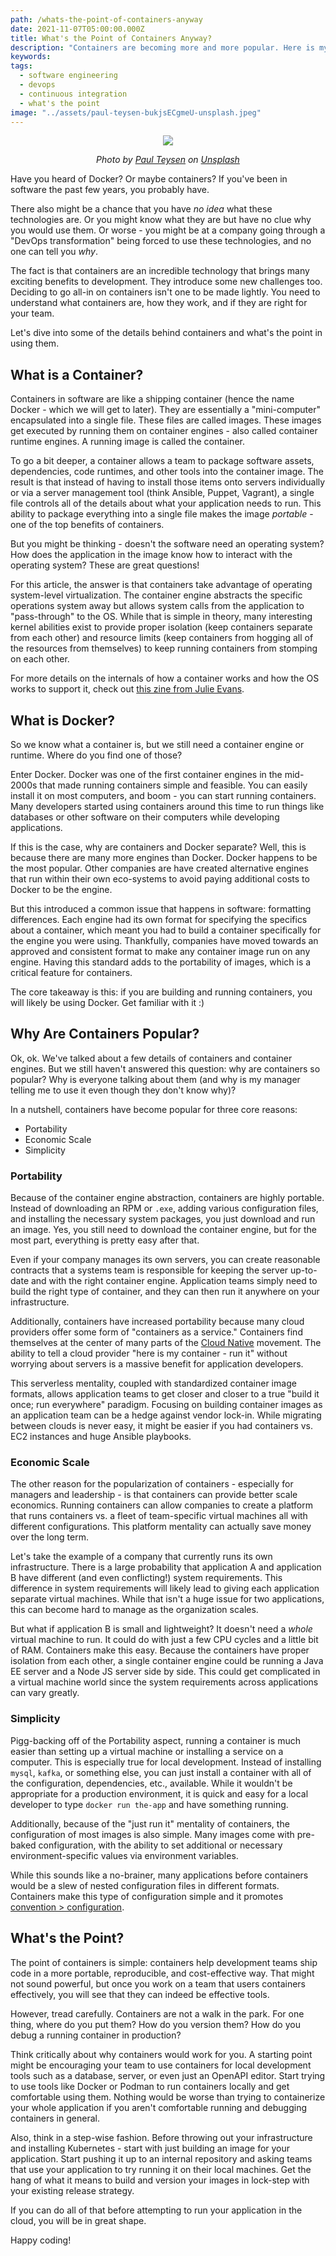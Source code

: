 ```yaml
---
path: /whats-the-point-of-containers-anyway
date: 2021-11-07T05:00:00.000Z
title: What's the Point of Containers Anyway?
description: "Containers are becoming more and more popular. Here is my take on why and if your team should to jump on the bandwagon."
keywords:
tags:
  - software engineering
  - devops
  - continuous integration
  - what's the point
image: "../assets/paul-teysen-bukjsECgmeU-unsplash.jpeg"
---
```


<center>

![](../assets/paul-teysen-bukjsECgmeU-unsplash.jpeg)

<i>

Photo by <a href="https://unsplash.com/@hooverpaul55?utm_source=unsplash&utm_medium=referral&utm_content=creditCopyText">Paul Teysen</a> on <a href="https://unsplash.com/s/photos/shipping-container?utm_source=unsplash&utm_medium=referral&utm_content=creditCopyText">Unsplash</a>

</i>
  

</center>

Have you heard of Docker? Or maybe containers? If you've been in software the past few years, you probably have.

There also might be a chance that you have _no idea_ what these technologies are. Or you might know what they are but have no clue why you would use them. Or worse - you might be at a company going through a "DevOps transformation" being forced to use these technologies, and no one can tell you _why_. 

The fact is that containers are an incredible technology that brings many exciting benefits to development. They introduce some new challenges too. Deciding to go all-in on containers isn't one to be made lightly. You need to understand what containers are, how they work, and if they are right for your team.

Let's dive into some of the details behind containers and what's the point in using them.

## What is a Container?

Containers in software are like a shipping container (hence the name Docker - which we will get to later). They are essentially a "mini-computer" encapsulated into a single file. These files are called images. These images get executed by running them on container engines - also called container runtime engines. A running image is called the container.

To go a bit deeper, a container allows a team to package software assets, dependencies, code runtimes, and other tools into the container image. The result is that instead of having to install those items onto servers individually or via a server management tool (think Ansible, Puppet, Vagrant), a single file controls all of the details about what your application needs to run. This ability to package everything into a single file makes the image _portable_ - one of the top benefits of containers. 

But you might be thinking - doesn't the software need an operating system? How does the application in the image know how to interact with the operating system? These are great questions!

For this article, the answer is that containers take advantage of operating system-level virtualization. The container engine abstracts the specific operations system away but allows system calls from the application to "pass-through" to the OS. While that is simple in theory, many interesting kernel abilities exist to provide proper isolation (keep containers separate from each other) and resource limits (keep containers from hogging all of the resources from themselves) to keep running containers from stomping on each other.

For more details on the internals of how a container works and how the OS works to support it, check out [this zine from Julie Evans](https://wizardzines.com/zines/containers/).

## What is Docker?

So we know what a container is, but we still need a container engine or runtime. Where do you find one of those? 

Enter Docker. Docker was one of the first container engines in the mid-2000s that made running containers simple and feasible. You can easily install it on most computers, and boom - you can start running containers. Many developers started using containers around this time to run things like databases or other software on their computers while developing applications.

If this is the case, why are containers and Docker separate? Well, this is because there are many more engines than Docker. Docker happens to be the most popular. Other companies are have created alternative engines that run within their own eco-systems to avoid paying additional costs to Docker to be the engine.

But this introduced a common issue that happens in software: formatting differences. Each engine had its own format for specifying the specifics about a container, which meant you had to build a container specifically for the engine you were using. Thankfully, companies have moved towards an approved and consistent format to make any container image run on any engine. Having this standard adds to the portability of images, which is a critical feature for containers.

The core takeaway is this: if you are building and running containers, you will likely be using Docker. Get familiar with it :)

## Why Are Containers Popular?

Ok, ok. We've talked about a few details of containers and container engines. But we still haven't answered this question: why are containers so popular? Why is everyone talking about them (and why is my manager telling me to use it even though they don't know why)?

In a nutshell, containers have become popular for three core reasons: 

* Portability
* Economic Scale
* Simplicity

### Portability

Because of the container engine abstraction, containers are highly portable. Instead of downloading an RPM or `.exe`, adding various configuration files, and installing the necessary system packages, you just download and run an image. Yes, you still need to download the container engine, but for the most part, everything is pretty easy after that. 

Even if your company manages its own servers, you can create reasonable contracts that a systems team is responsible for keeping the server up-to-date and with the right container engine. Application teams simply need to build the right type of container, and they can then run it anywhere on your infrastructure.

Additionally, containers have increased portability because many cloud providers offer some form of "containers as a service." Containers find themselves at the center of many parts of the [Cloud Native](https://www.cncf.io/) movement. The ability to tell a cloud provider "here is my container - run it" without worrying about servers is a massive benefit for application developers. 

This serverless mentality, coupled with standardized container image formats, allows application teams to get closer and closer to a true "build it once; run everywhere" paradigm. Focusing on building container images as an application team can be a hedge against vendor lock-in. While migrating between clouds is never easy, it might be easier if you had containers vs. EC2 instances and huge Ansible playbooks.

### Economic Scale

The other reason for the popularization of containers - especially for managers and leadership - is that containers can provide better scale economics. Running containers can allow companies to create a platform that runs containers vs. a fleet of team-specific virtual machines all with different configurations. This platform mentality can actually save money over the long term.

Let's take the example of a company that currently runs its own infrastructure. There is a large probability that application A and application B have different (and even conflicting!) system requirements. This difference in system requirements will likely lead to giving each application separate virtual machines. While that isn't a huge issue for two applications, this can become hard to manage as the organization scales.

But what if application B is small and lightweight? It doesn't need a _whole_ virtual machine to run. It could do with just a few CPU cycles and a little bit of RAM. Containers make this easy. Because the containers have proper isolation from each other, a single container engine could be running a Java EE server and a Node JS server side by side. This could get complicated in a virtual machine world since the system requirements across applications can vary greatly.

### Simplicity

Pigg-backing off of the Portability aspect, running a container is much easier than setting up a virtual machine or installing a service on a computer. This is especially true for local development. Instead of installing `mysql`, `kafka`, or something else, you can just install a container with all of the configuration, dependencies, etc., available. While it wouldn't be appropriate for a production environment, it is quick and easy for a local developer to type `docker run the-app` and have something running.

Additionally, because of the "just run it" mentality of containers, the configuration of most images is also simple. Many images come with pre-baked configuration, with the ability to set additional or necessary environment-specific values via environment variables. 

While this sounds like a no-brainer, many applications before containers would be a slew of nested configuration files in different formats. Containers make this type of configuration simple and it promotes [convention > configuration](https://en.wikipedia.org/wiki/Convention_over_configuration).

## What's the Point?

The point of containers is simple: containers help development teams ship code in a more portable, reproducible, and cost-effective way. That might not sound powerful, but once you work on a team that users containers effectively, you will see that they can indeed be effective tools.  

However, tread carefully. Containers are not a walk in the park. For one thing, where do you put them? How do you version them? How do you debug a running container in production? 

Think critically about why containers would work for you. A starting point might be encouraging your team to use containers for local development tools such as a database, server, or even just an OpenAPI editor. Start trying to use tools like Docker or Podman to run containers locally and get comfortable using them. Nothing would be worse than trying to containerize your whole application if you aren't comfortable running and debugging containers in general.

Also, think in a step-wise fashion. Before throwing out your infrastructure and installing Kubernetes - start with just building an image for your application. Start pushing it up to an internal repository and asking teams that use your application to try running it on their local machines. Get the hang of what it means to build and version your images in lock-step with your existing release strategy. 

If you can do all of that before attempting to run your application in the cloud, you will be in great shape.

Happy coding!

